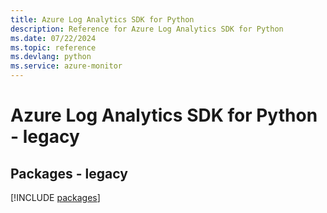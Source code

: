 ```yaml
---
title: Azure Log Analytics SDK for Python
description: Reference for Azure Log Analytics SDK for Python
ms.date: 07/22/2024
ms.topic: reference
ms.devlang: python
ms.service: azure-monitor
---
```

# Azure Log Analytics SDK for Python - legacy
## Packages - legacy
[!INCLUDE [packages](log-analytics-index.md)]